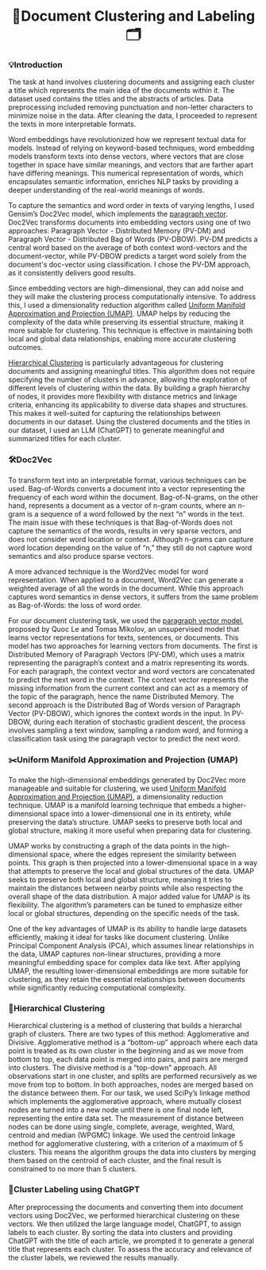 <h1 align="center">📑Document Clustering and Labeling🗂</h1>

### 💡Introduction
The task at hand involves clustering documents and assigning each cluster a title which represents the main idea of the documents within it. The dataset used contains the titles and the abstracts of articles. Data preprocessing included removing punctuation and non-letter characters to minimize noise in the data. After cleaning the data, I proceeded to represent the texts in more interpretable formats.

Word embeddings have revolutionized how we represent textual data for models. Instead of relying on keyword-based techniques, word embedding models transform texts into dense vectors, where vectors that are close together in space have similar meanings, and vectors that are farther apart have differing meanings. This numerical representation of words, which encapsulates semantic information, enriches NLP tasks by providing a deeper understanding of the real-world meanings of words.

To capture the semantics and word order in texts of varying lengths, I used Gensim’s Doc2Vec model, which implements the [paragraph vector](https://github.com/MarcDagher/Document_Clustering/blob/main/PDFs/Doc2Vec%20Distributed%20Representations%20of%20Sentences%20and%20Documents.pdf). Doc2Vec transforms documents into embedding vectors using one of two approaches: Paragraph Vector - Distributed Memory (PV-DM) and Paragraph Vector - Distributed Bag of Words (PV-DBOW). PV-DM predicts a central word based on the average of both context word-vectors and the document-vector, while PV-DBOW predicts a target word solely from the document's doc-vector using classification. I chose the PV-DM approach, as it consistently delivers good results.

Since embedding vectors are high-dimensional, they can add noise and they will make the clustering process computationally intensive. To address this, I used a dimensionality reduction algorithm called [Uniform Manifold Approximation and Projection (UMAP)](https://umap-learn.readthedocs.io/en/latest/how_umap_works.html). UMAP helps by reducing the complexity of the data while preserving its essential structure, making it more suitable for clustering. This technique is effective in maintaining both local and global data relationships, enabling more accurate clustering outcomes.

[Hierarchical Clustering](https://github.com/MarcDagher/Document_Clustering/blob/main/PDFs/Modern%20hierarchical%2C%20agglomerative.pdf) is particularly advantageous for clustering documents and assigning meaningful titles. This algorithm does not require specifying the number of clusters in advance, allowing the exploration of different levels of clustering within the data. By building a graph hierarchy of nodes, it provides more flexibility with distance metrics and linkage criteria, enhancing its applicability to diverse data shapes and structures. This makes it well-suited for capturing the relationships between documents in our dataset. Using the clustered documents and the titles in our dataset, I used an LLM (ChatGPT) to generate meaningful and summarized titles for each cluster.

### 🛠️Doc2Vec
To transform text into an interpretable format, various techniques can be used. Bag-of-Words converts a document into a vector representing the frequency of each word within the document. Bag-of-N-grams, on the other hand, represents a document as a vector of n-gram counts, where an n-gram is a sequence of a word followed by the next “n” words in the text. The main issue with these techniques is that Bag-of-Words does not capture the semantics of the words, results in very sparse vectors, and does not consider word location or context. Although n-grams can capture word location depending on the value of “n,” they still do not capture word semantics and also produce sparse vectors.

A more advanced technique is the Word2Vec model for word representation. When applied to a document, Word2Vec can generate a weighted average of all the words in the document. While this approach captures word semantics in dense vectors, it suffers from the same problem as Bag-of-Words: the loss of word order.

For our document clustering task, we used the [paragraph vector model](https://github.com/MarcDagher/Document_Clustering/blob/main/PDFs/Doc2Vec%20Distributed%20Representations%20of%20Sentences%20and%20Documents.pdf), proposed by Quoc Le and Tomas Mikolov, an unsupervised model that learns vector representations for texts, sentences, or documents. This model has two approaches for learning vectors from documents. The first is Distributed Memory of Paragraph Vectors (PV-DM), which uses a matrix representing the paragraph’s context and a matrix representing its words. For each paragraph, the context vector and word vectors are concatenated to predict the next word in the context. The context vector represents the missing information from the current context and can act as a memory of the topic of the paragraph, hence the name Distributed Memory. The second approach is the Distributed Bag of Words version of Paragraph Vector (PV-DBOW), which ignores the context words in the input. In PV-DBOW, during each iteration of stochastic gradient descent, the process involves sampling a text window, sampling a random word, and forming a classification task using the paragraph vector to predict the next word.

### ✂️Uniform Manifold Approximation and Projection (UMAP)
To make the high-dimensional embeddings generated by Doc2Vec more manageable and suitable for clustering, we used [Uniform Manifold Approximation and Projection (UMAP)](umap-learn.readthedocs.io/en/latest/how_umap_works.html), a dimensionality reduction technique. UMAP is a manifold learning technique that embeds a higher-dimensional space into a lower-dimensional one in its entirety, while preserving the data’s structure. UMAP seeks to preserve both local and global structure, making it more useful when preparing data for clustering.

UMAP works by constructing a graph of the data points in the high-dimensional space, where the edges represent the similarity between points. This graph is then projected into a lower-dimensional space in a way that attempts to preserve the local and global structures of the data. UMAP seeks to preserve both local and global structure, meaning it tries to maintain the distances between nearby points while also respecting the overall shape of the data distribution. A major added value for UMAP is its flexibility. The algorithm’s parameters can be tuned to emphasize either local or global structures, depending on the specific needs of the task.

One of the key advantages of UMAP is its ability to handle large datasets efficiently, making it ideal for tasks like document clustering. Unlike Principal Component Analysis (PCA), which assumes linear relationships in the data, UMAP captures non-linear structures, providing a more meaningful embedding space for complex data like text. After applying UMAP, the resulting lower-dimensional embeddings are more suitable for clustering, as they retain the essential relationships between documents while significantly reducing computational complexity.

### 🌳Hierarchical Clustering
Hierarchical clustering is a method of clustering that builds a hierarchal graph of clusters. There are two types of this method: Agglomerative and Divisive. Agglomerative method is a “bottom-up” approach where each data point is treated as its own cluster in the beginning and as we move from bottom to top, each data point is merged into pairs, and pairs are merged into clusters. The divisive method is a “top-down” approach. All observations start in one cluster, and splits are performed recursively as we move from top to bottom. In both approaches, nodes are merged based on the distance between them. For our task, we used SciPy’s linkage method which implements the agglomerative approach, where mutually closest nodes are turned into a new node until there is one final node left, representing the entire data set. The measurement of distance between nodes can be done using single, complete, average, weighted, Ward, centroid and median (WPGMC) linkage. We used the centroid linkage method for agglomerative clustering, with a criterion of a maximum of 5 clusters. This means the algorithm groups the data into clusters by merging them based on the centroid of each cluster, and the final result is constrained to no more than 5 clusters.

### 🧠Cluster Labeling using ChatGPT
After preprocessing the documents and converting them into document vectors using Doc2Vec, we performed hierarchical clustering on these vectors. We then utilized the large language model, ChatGPT, to assign labels to each cluster. By sorting the data into clusters and providing ChatGPT with the title of each article, we prompted it to generate a general title that represents each cluster. To assess the accuracy and relevance of the cluster labels, we reviewed the results manually.

